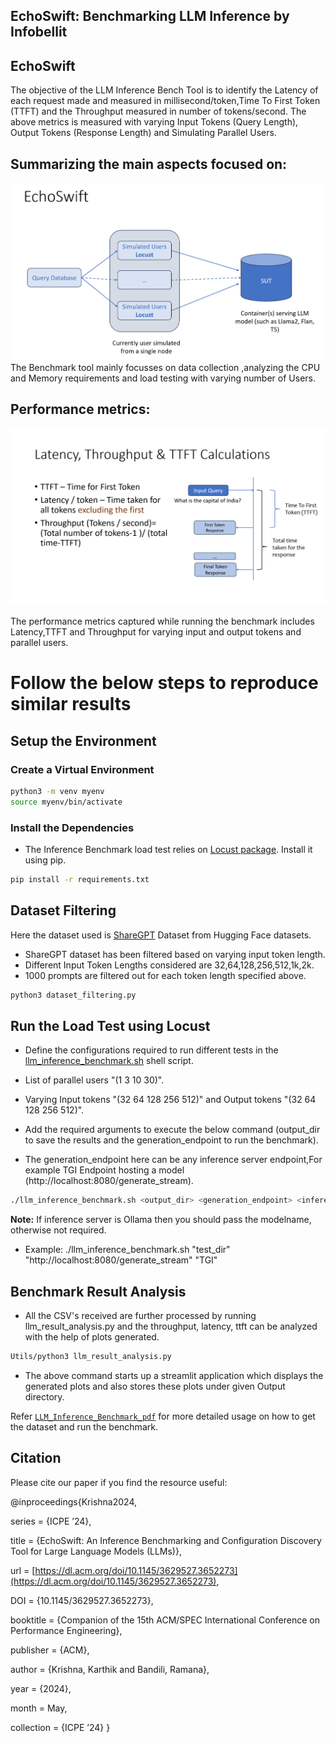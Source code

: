 ## EchoSwift: Benchmarking LLM Inference by Infobellit

## EchoSwift

 The objective of the LLM Inference Bench Tool is to identify the Latency of each request made and measured in millisecond/token,Time To First Token (TTFT) and the Throughput measured in number of tokens/second. The above metrics is measured with varying Input Tokens (Query Length), Output Tokens (Response Length) and Simulating Parallel Users.

## Summarizing the main aspects focused on:


![Img](EchoSwift/images/Echoswift.png)
The Benchmark tool mainly focusses on data collection ,analyzing the CPU and Memory requirements and load testing with varying number of Users.
## Performance metrics:

![Img](EchoSwift/images/metric.png)

The performance metrics captured while running the benchmark includes Latency,TTFT and Throughput for varying input and output tokens and parallel users. 
# Follow the below steps to reproduce similar results

## Setup the Environment

### Create a Virtual Environment
```bash
python3 -m venv myenv
source myenv/bin/activate
```

### Install the Dependencies
* The Inference Benchmark load test relies on [Locust package](https://locust.io/). Install it using pip.

```bash
pip install -r requirements.txt
```

## Dataset Filtering

Here the dataset used is [ShareGPT](https://huggingface.co/datasets/pvduy/sharegpt_alpaca_oa_vicuna_format/viewer/default/train?p=1) Dataset from Hugging Face datasets.

* ShareGPT dataset has been filtered based on varying input token length.
* Different Input Token Lengths considered are 32,64,128,256,512,1k,2k.
* 1000 prompts are filtered out for each token length specified above.

```bash
python3 dataset_filtering.py
```

## Run the Load Test using Locust

* Define the configurations required to run different tests in the [llm_inference_benchmark.sh](EchoSwift/llm_inference_benchmark.sh) shell script.
* List of parallel users "(1 3 10 30)".
* Varying Input tokens "(32 64 128 256 512)" and Output tokens "(32 64 128 256 512)".

* Add the required arguments to execute the below command (output_dir to save the results and the generation_endpoint to run the benchmark).
* The generation_endpoint here can be any inference server endpoint,For example TGI Endpoint hosting a model (http://localhost:8080/generate_stream).

```bash
./llm_inference_benchmark.sh <output_dir> <generation_endpoint> <inference_server> <model_name>
```
**Note:**
If inference server is Ollama then you should pass the modelname, otherwise not required.
* Example: ./llm_inference_benchmark.sh "test_dir" "http://localhost:8080/generate_stream" "TGI"

## Benchmark Result Analysis

* All the CSV's received are further processed by running llm_result_analysis.py and the throughput, latency, ttft can be analyzed with the help of plots generated.

```bash
Utils/python3 llm_result_analysis.py
```

* The above command starts up a streamlit application which displays the generated plots and also stores these plots under given Output directory.

Refer [`LLM_Inference_Benchmark_pdf`](Inference-Benchmark-tool-public.pdf) for more detailed usage on how to get the dataset and run the benchmark.

## Citation

Please cite our paper if you find the resource useful:

@inproceedings{Krishna2024,
  
  series = {ICPE ’24},
  
  title = {EchoSwift: An Inference Benchmarking and Configuration Discovery Tool for Large Language Models (LLMs)},
  
  url = [https://dl.acm.org/doi/10.1145/3629527.3652273](https://dl.acm.org/doi/10.1145/3629527.3652273),
  
  DOI = {10.1145/3629527.3652273},
  
  booktitle = {Companion of the 15th ACM/SPEC International Conference on Performance Engineering},
  
  publisher = {ACM},
  
  author = {Krishna,  Karthik and Bandili,  Ramana},
  
  year = {2024},
  
  month = May,
  
  collection = {ICPE ’24}
}
